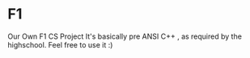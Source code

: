 # F1
Our Own F1 CS Project
It's basically pre ANSI C++ , as required by the highschool.
Feel free to use it :)
